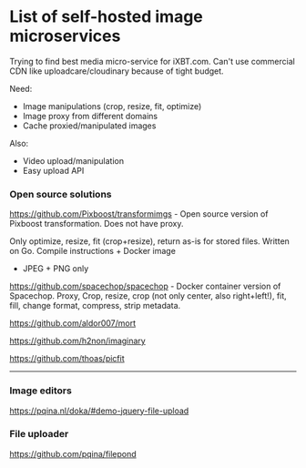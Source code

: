 # List of self-hosted image microservices

Trying to find best media micro-service for iXBT.com. 
Can't use commercial CDN like uploadcare/cloudinary because of tight budget. 

Need: 

- Image manipulations (crop, resize, fit, optimize)
- Image proxy from different domains
- Cache proxied/manipulated images

Also:
- Video upload/manipulation
- Easy upload API


### Open source solutions

https://github.com/Pixboost/transformimgs - Open source version of Pixboost transformation. Does not have proxy. 

Only optimize, resize, fit (crop+resize), return as-is for stored files. Written on Go. Compile instructions + Docker image
 -  JPEG + PNG only

https://github.com/spacechop/spacechop - Docker container version of Spacechop. Proxy, Crop, resize, crop (not only center, also right+left!), fit, fill, change format, compress, strip metadata. 

https://github.com/aldor007/mort

https://github.com/h2non/imaginary

https://github.com/thoas/picfit

--- 

### Image editors

https://pqina.nl/doka/#demo-jquery-file-upload

### File uploader

https://github.com/pqina/filepond
